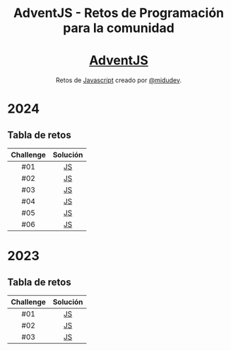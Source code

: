 <div align="center">

# AdventJS - Retos de Programación para la comunidad

# [AdventJS](https://adventjs.dev)

Retos de [Javascript](https://adventjs.dev) creado por [@midudev](https://github.com/midudev/).

</div>

# 2024

## Tabla de retos

| Challenge |         Solución          |
| :-------: | :-----------------------: |
|    #01    | [JS](2024/dia-1/index.js) |
|    #02    | [JS](2024/dia-2/index.js) |
|    #03    | [JS](2024/dia-3/index.js) |
|    #04    | [JS](2024/dia-4/index.js) |
|    #05    | [JS](2024/dia-5/index.js) |
|    #06    | [JS](2024/dia-6/index.js) |

# 2023

## Tabla de retos

| Challenge |         Solución          |
| :-------: | :-----------------------: |
|    #01    | [JS](2023/dia-1/index.js) |
|    #02    | [JS](2023/dia-2/index.js) |
|    #03    | [JS](2023/dia-3/index.js) |
